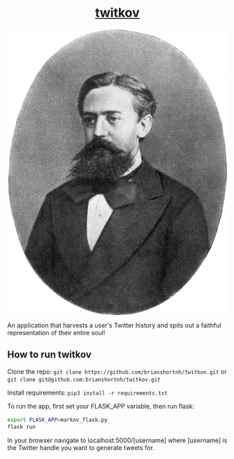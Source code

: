 <h1 align="center"><a href="http://twitkov.club">twitkov</a></h1>
<img align="center" src="/static/markov-portrait.jpg" />

An application that harvests a user's Twitter history and spits out a faithful
representation of their entire soul!

## How to run twitkov
Clone the repo:
`git clone https://github.com/brianshortnh/twitkov.git` or
`git clone git@github.com:brianshortnh/twitkov.git`

Install requirements:
`pip3 install -r requirements.txt`

To run the app, first set your FLASK_APP variable, then run flask:
```bash
export FLASK_APP=markov_flask.py
flask run
```

In your browser navigate to localhost:5000/[username] where [username] is the
Twitter handle you want to generate tweets for.
